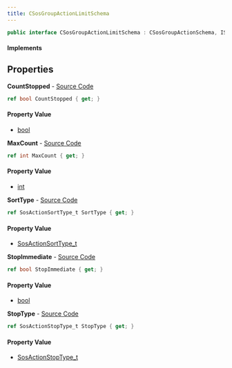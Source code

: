 ```yaml
---
title: CSosGroupActionLimitSchema
---
```


```csharp
public interface CSosGroupActionLimitSchema : CSosGroupActionSchema, ISchemaClass<CSosGroupActionSchema>, ISchemaClass<CSosGroupActionLimitSchema>, ISchemaField, ISchemaClass, INativeHandle
```

#### Implements

## Properties

**CountStopped** - [Source Code](https://github.com/swiftly-solution/swiftlys2/blob/master/managed/src/SwiftlyS2.Generated/Schemas/Interfaces/CSosGroupActionLimitSchema.cs#L24)

```csharp
ref bool CountStopped { get; }
```

#### Property Value

- [bool](https://learn.microsoft.com/dotnet/api/system.boolean)

**MaxCount** - [Source Code](https://github.com/swiftly-solution/swiftlys2/blob/master/managed/src/SwiftlyS2.Generated/Schemas/Interfaces/CSosGroupActionLimitSchema.cs#L16)

```csharp
ref int MaxCount { get; }
```

#### Property Value

- [int](https://learn.microsoft.com/dotnet/api/system.int32)

**SortType** - [Source Code](https://github.com/swiftly-solution/swiftlys2/blob/master/managed/src/SwiftlyS2.Generated/Schemas/Interfaces/CSosGroupActionLimitSchema.cs#L20)

```csharp
ref SosActionSortType_t SortType { get; }
```

#### Property Value

- [SosActionSortType_t](/docs/api/shared/schemadefinitions/sosactionsorttype_t)

**StopImmediate** - [Source Code](https://github.com/swiftly-solution/swiftlys2/blob/master/managed/src/SwiftlyS2.Generated/Schemas/Interfaces/CSosGroupActionLimitSchema.cs#L22)

```csharp
ref bool StopImmediate { get; }
```

#### Property Value

- [bool](https://learn.microsoft.com/dotnet/api/system.boolean)

**StopType** - [Source Code](https://github.com/swiftly-solution/swiftlys2/blob/master/managed/src/SwiftlyS2.Generated/Schemas/Interfaces/CSosGroupActionLimitSchema.cs#L18)

```csharp
ref SosActionStopType_t StopType { get; }
```

#### Property Value

- [SosActionStopType_t](/docs/api/shared/schemadefinitions/sosactionstoptype_t)


